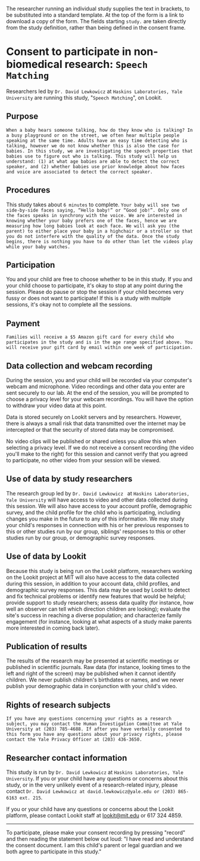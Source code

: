 The researcher running an individual study supplies the text in brackets, to be substituted into a standard template. At the top of the form is a link to download a copy of the form. The fields starting `study.` are taken directly from the study definition, rather than being defined in the consent frame.

# Consent to participate in non-biomedical research: `Speech Matching`

Researchers led by `Dr. David Lewkowicz` at `Haskins Laboratories, Yale University` are running this study, "`Speech Matching`", on Lookit.

## Purpose

`When a baby hears someone talking, how do they know who is talking? In a busy playground or on the street, we often hear multiple people speaking at the same time. Adults have an easy time detecting who is talking, however we do not know whether this is also the case for babies. In this study, we are investigating the speech properties that babies use to figure out who is talking. This study will help us understand: (1) at what age babies are able to detect the correct speaker, and (2) whether babies use prior knowledge about how faces and voice are associated to detect the correct speaker.`

## Procedures

This study takes about `6 minutes` to complete. `Your baby will see two side-by-side
faces saying, “Hello baby!” or “Good job!”. Only one of the faces speaks in synchrony with the voice. We are interested in knowing whether your baby prefers one of the faces, hence we are measuring how long babies look at each face. We will ask you (the parent) to either place your baby in a highchair or a stroller so that you do not interfere with the quality of the data. Once the study begins, there is nothing you have to do other than let the videos play while your baby watches.`

## Participation

You and your child are free to choose whether to be in this study. If you and your child choose to participate, it's okay to stop at any point during the session. Please do pause or stop the session if your child becomes very fussy or does not want to participate! If this is a study with multiple sessions, it's okay not to complete all the sessions.

## Payment

`Families will receive a $5 Amazon gift card for every child who participates in the study and is in the age range specified above. You will receive your gift card by email within one week of participation.`

## Data collection and webcam recording

During the session, you and your child will be recorded via your computer's webcam and microphone. Video recordings and other data you enter are sent securely to our lab. At the end of the session, you will be prompted to choose a privacy level for your webcam recordings. You will have the option to withdraw your video data at this point. 

Data is stored securely on Lookit servers and by researchers. However, there is always a small risk that data transmitted over the internet may be intercepted or that the security of stored data may be compromised.

No video clips will be published or shared unless you allow this when selecting a privacy level. If we do not receive a consent recording (the video you'll make to the right) for this session and cannot verify that you agreed to participate, no other video from your session will be viewed.

## Use of data by study researchers

The research group led by `Dr. David Lewkowicz ` at `Haskins Laboratories, Yale University` will have access to video and other data collected during this session. We will also have access to your account profile, demographic survey, and the child profile for the child who is participating, including changes you make in the future to any of this information. We may study your child's responses in connection with his or her previous responses to this or other studies run by our group, siblings' responses to this or other studies run by our group, or demographic survey responses.

## Use of data by Lookit 

Because this study is being run on the Lookit platform, researchers working on the Lookit project at MIT will also have access to the data collected during this session, in addition to your account data, child profiles, and demographic survey responses. This data may be used by Lookit to detect and fix technical problems or identify new features that would be helpful; provide support to study researchers; assess data quality (for instance, how well an observer can tell which direction children are looking); evaluate the site's success in reaching a diverse population; and characterize family engagement (for instance, looking at what aspects of a study make parents more interested in coming back later).

## Publication of results

The results of the research may be presented at scientific meetings or published in scientific journals. Raw data (for instance, looking times to the left and right of the screen) may be published when it cannot identify children. We never publish children's birthdates or names, and we never publish your demographic data in conjunction with your child's video.

## Rights of research subjects

`If you have any questions concerning your rights as a research subject, you may contact the Human Investigation Committee at Yale University at (203) 785-4688. If after you have verbally consented to this form you have any questions about your privacy rights, please contact the Yale Privacy Officer at (203) 436-3650.`

## Researcher contact information

This study is run by `Dr. David Lewkowicz` at `Haskins Laboratories, Yale University`. If you or your child have any questions or concerns about this study, or in the very unlikely event of a research-related injury, please contact `Dr. David Lewkowicz at david.lewkowicz@yale.edu or
(203) 865-6163 ext. 215`. 

If you or your child have any questions or concerns about the Lookit platform, please contact Lookit staff at lookit@mit.edu or 617 324 4859.

---

To participate, please make your consent recording by pressing "record" and then reading the statement below out loud:
"I have read and understand the consent document. I am this child's parent or legal guardian and we both agree to participate in this study."


